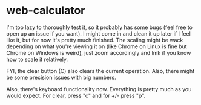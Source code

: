 # web-calculator
I'm too lazy to thoroughly test it, so it probably has some bugs (feel free to open up an issue if you want). I might come in and clean it up later if I feel like it, but for now it's pretty much finished. The scaling might be wack depending on what you're viewing it on (like Chrome on Linux is fine but Chrome on Windows is weird), just zoom accordingly and lmk if you know how to scale it relatively.

FYI, the clear button (C) also clears the current operation. Also, there might be some precision issues with big numbers.

Also, there's keyboard functionality now. Everything is pretty much as you would expect. For clear, press "c" and for +/- press "p".
